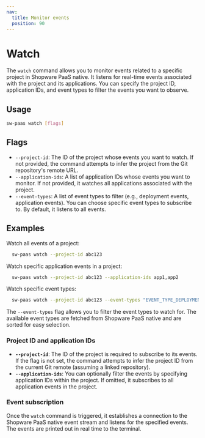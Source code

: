 ```yaml
---
nav:
  title: Monitor events
  position: 90
---
```


# Watch

The `watch` command allows you to monitor events related to a specific project in Shopware PaaS native. It listens for real-time events associated with the project and its applications. You can specify the project ID, application IDs, and event types to filter the events you want to observe.

## Usage

```sh
sw-paas watch [flags]
```

## Flags

- `--project-id`: The ID of the project whose events you want to watch. If not provided, the command attempts to infer the project from the Git repository's remote URL.
- `--application-ids`: A list of application IDs whose events you want to monitor. If not provided, it watches all applications associated with the project.
- `--event-types`: A list of event types to filter (e.g., deployment events, application events). You can choose specific event types to subscribe to. By default, it listens to all events.

## Examples

Watch all events of a project:

```sh
  sw-paas watch --project-id abc123
```

Watch specific application events in a project:

```sh
  sw-paas watch --project-id abc123 --application-ids app1,app2
```

Watch specific event types:

```sh
  sw-paas watch --project-id abc123 --event-types "EVENT_TYPE_DEPLOYMENT_STARTED,EVENT_TYPE_DEPLOYMENT_FINISHED"
```

The `--event-types` flag allows you to filter the event types to watch for. The available event types are fetched from Shopware PaaS native and are sorted for easy selection.

### Project ID and application IDs

- **`--project-id`**: The ID of the project is required to subscribe to its events. If the flag is not set, the command attempts to infer the project ID from the current Git remote (assuming a linked repository).
- **`--application-ids`**: You can optionally filter the events by specifying application IDs within the project. If omitted, it subscribes to all application events in the project.

### Event subscription

Once the `watch` command is triggered, it establishes a connection to the Shopware PaaS native event stream and listens for the specified events. The events are printed out in real time to the terminal.
